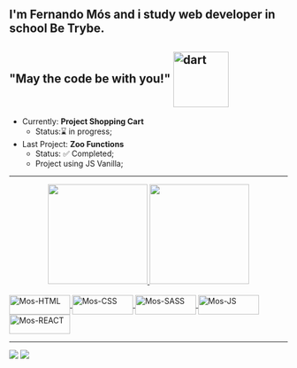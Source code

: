 ## I'm Fernando Mós and i study web developer in school Be Trybe.
## "May the code be with you!" <img align="center" alt="dart" height="100" src="https://super.abril.com.br/wp-content/uploads/2016/12/giphy-21.gif">
- Currently: <strong>Project Shopping Cart</strong> 
  - Status:⌛ in progress;
- Last Project: <strong>Zoo Functions</strong>
  - Status: ✅ Completed;
  - Project using JS Vanilla;

<hr>

<div align="center">
  <a href="https://github.com/FernandoMos92">
  <img height="180em" src="https://github-readme-stats.vercel.app/api?username=FernandoMos92&show_icons=true&theme=merko&include_all_commits=true&count_private=true"/>
  <img height="180em" src="https://github-readme-stats.vercel.app/api/top-langs/?username=FernandoMos92&layout=compact&langs_count=7&theme=merko"/>
</div>
<div style="display: inline_block"><br>
  <img align= "center" alt="Mos-HTML" height="35" width="110" src="https://img.shields.io/badge/HTML-239120?style=for-the-badge&logo=html5&logoColor=white">
  <img align= "center" alt="Mos-CSS" height="35" width="110" src="https://img.shields.io/badge/CSS3-1572B6?style=for-the-badge&logo=css3&logoColor=white">
  <img align= "center" alt="Mos-SASS" height="35" width="110" src="https://img.shields.io/badge/Sass-CC6699?style=for-the-badge&logo=sass&logoColor=white">
  <img align= "center" alt="Mos-JS" height="35" width="110" src="https://img.shields.io/badge/JavaScript-323330?style=for-the-badge&logo=javascript&logoColor=F7DF1E">
  <img align= "center" alt="Mos-REACT" height="35" width="110" src="https://img.shields.io/badge/React-20232A?style=for-the-badge&logo=react&logoColor=61DAFB">
  
</div>

<hr>
  
  <div> 
  <a href="https://instagram.com/feernandomos" target="_blank"><img src="https://img.shields.io/badge/-Instagram-%23E4405F?style=for-the-badge&logo=instagram&logoColor=white" target="_blank"></a>
  <a href="https://www.linkedin.com/in/fernando-mos" target="_blank"><img src="https://img.shields.io/badge/-LinkedIn-%230077B5?style=for-the-badge&logo=linkedin&logoColor=white" target="_blank"></a> 
 
</div>
  
